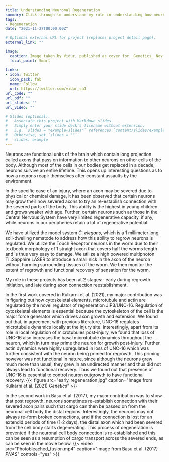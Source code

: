 ```yaml
---
title: Understanding Neuronal Regeneration
summary: Click through to understand my role in understanding how neuronal regeneration takes place post injury in the nematode _C. elegans_.
tags:
- Regeneration
date: "2021-11-27T00:00:00Z"

# Optional external URL for project (replaces project detail page).
external_link: ""

image:
  caption: Image taken by Vidur, published as cover for _Genetics_ Nov 2021
  focal_point: Smart

links:
- icon: twitter
  icon_pack: fab
  name: Follow
  url: https://twitter.com/vidur_sa1
url_code: ""
url_pdf: ""
url_slides: ""
url_video: ""

# Slides (optional).
#   Associate this project with Markdown slides.
#   Simply enter your slide deck's filename without extension.
#   E.g. `slides = "example-slides"` references `content/slides/example-slides.md`.
#   Otherwise, set `slides = ""`.
#   slides: example
---
```



Neurons are functional units of the brain which contain long  projection called axons that pass on information to other neurons on other cells of the body. Although most of the cells in our bodies get replaced in a decade, neurons survive an entire lifetime. This opens up interesting questions as to how a neurons reapir themselves after constant assaults by the environment.

In the specific case of an injury, where an axon may be severed due to physical or chemical damage, it has been observed that certain neurons may grow their now severed axons to try an re-establish connection with the severed parts of the body. This ability is the highest in young children and grows weaker with age. Further, certain neurons such as those in the Central Nervous System have very limited regenerative capacity, if any, while neurons in our peripheries retain a lot of regenerative potential.

We have utilized the model system _C. elegans_, which is a 1 millimeter long soil-dwelling nematode to address how this ability to regrow neurons is regulated. We utilize the Touch Receptor neurons in the worm due to their textbook morphology of 1 straight axon that covers half the worms length and is thus very easy to damage. We utilize a high powered multiphoton Ti::Sapphire LASER to introduce a small nick in the axon of the neuron without harming surrounding tissues of the worm. We then monitor the extent of regrowth and functional recovery of sensation for the worm.

My role in these projects has been at 2 stages:- early during regrowth initiation, and late during axon connection reestablishment.

In the first work covered in Kulkarni et al. (2021), my major contribution was in figuring out how cytoskeletal elements, microtubule and actin are regulated by the novel regulator of regeneration JIP3/UNC-16. Regulation of cytoskeletal elements is essential because the cytoskeleton of the cell is the major force generator which drives axon growth and extension. We found out that, in agreement with previous literature, UNC-16 regulates microtubule dynamics locally at the injury site. Interestingly, apart from its role in local regulation of microtubules post-injury, we found that loss of UNC-16 also increases the basal microtubule dynamics throughout the neuron, which in turn may prime the neuron for growth post-injury. Further actin dynamics were highly upregulated in loss of UNC-16 which was further consistent with the neuron being primed for regrowth. This priming however was not functional in nature, since although the neurons grew much more than usual, they grew in an undirected manner and thus did not always lead to functional recovery. Thus we found out that presence of UNC-16 is eesential to control neuron outgrowth to have functional recovery.
{{< figure src="early_regeneration.jpg" caption="Image from Kulkarni et al. (2021) _Genetics_" >}}

In the second work in Basu et al. (2017), my major contribution was to show that post regrowth, neurons sometimes re-establish connection with their severed axon pairs such that cargo can then be passed on from the neuronal cell body the distal regions. Interestingly, the neurons may not always re-form broken connections, and if the connection is lost for an extendid periods of time (1-2 days), the distal axon which had been severed from the cell body starts degenerating. This process of degeneration is prevented if the neuronal cell body connection is re-established and this can be seen as a resumption of cargo transport across the severed ends, as can be seen in the movie below.
{{< video src="Photobleached_fusion.mp4" caption="Image from Basu et al. (2017) _PNAS_" controls="yes" >}}
